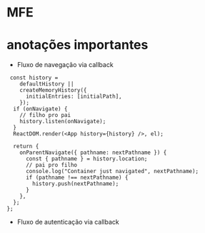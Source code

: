 # MFE

# anotações importantes

- Fluxo de navegação via callback
```
 const history =
    defaultHistory ||
    createMemoryHistory({
      initialEntries: [initialPath],
    });
  if (onNavigate) {
    // filho pro pai
    history.listen(onNavigate);
  }
  ReactDOM.render(<App history={history} />, el);

  return {
    onParentNavigate({ pathname: nextPathname }) {
      const { pathname } = history.location;
      // pai pro filho
      console.log("Container just navigated", nextPathname);
      if (pathname !== nextPathname) {
        history.push(nextPathname);
      }
    },
  };
};
```

- Fluxo de autenticação via callback
